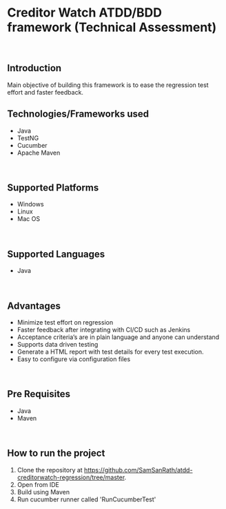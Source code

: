 # Creditor Watch ATDD/BDD framework (Technical Assessment)
<br />

## Introduction
Main objective of building this framework is to ease the regression test effort and faster feedback.
<br />

## Technologies/Frameworks used
- Java
- TestNG
- Cucumber
- Apache Maven
<br />

## Supported Platforms
- Windows
- Linux
- Mac OS
<br />

## Supported Languages
- Java
<br />

## Advantages
- Minimize test effort on regression
- Faster feedback after integrating with CI/CD such as Jenkins
- Acceptance criteria’s are in plain language and anyone can understand
- Supports data driven testing
- Generate a HTML report with test details for every test execution.
- Easy to configure via configuration files
<br />

## Pre Requisites
- Java
- Maven
<br />

## How to run the project
1) Clone the repository at https://github.com/SamSanRath/atdd-creditorwatch-regression/tree/master.
2) Open from IDE
3) Build using Maven
4) Run cucumber runner called 'RunCucumberTest'
<br />
